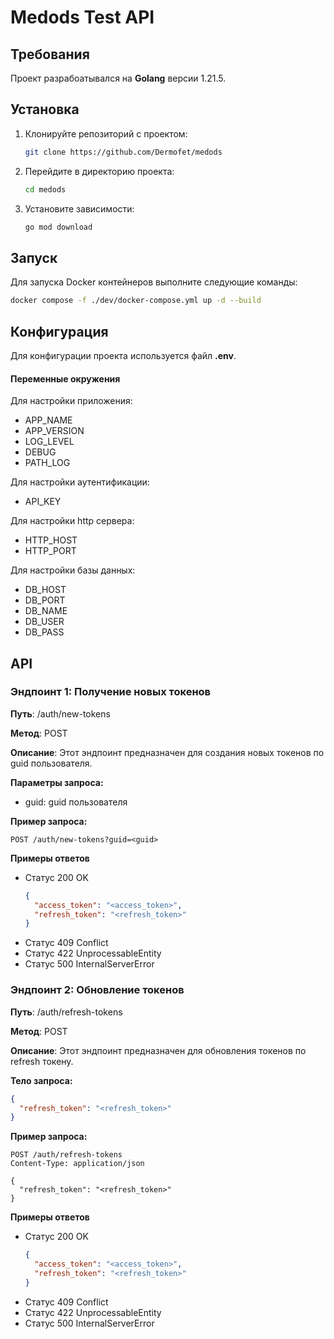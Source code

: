 # Medods Test API 

## Требования

Проект разрабоатывался на **Golang** версии 1.21.5.

## Установка

1. Клонируйте репозиторий с проектом:
   ```bash
   git clone https://github.com/Dermofet/medods
   ```
   
2. Перейдите в директорию проекта:
    ```bash
    cd medods
    ```
    
3. Установите зависимости:
    ```bash
    go mod download
    ```
    
## Запуск

Для запуска Docker контейнеров выполните следующие команды:

```bash
docker compose -f ./dev/docker-compose.yml up -d --build
```

## Конфигурация

Для конфигурации проекта используется файл **.env**.

#### Переменные окружения

Для настройки приложения:
- APP_NAME
- APP_VERSION
- LOG_LEVEL
- DEBUG
- PATH_LOG

Для настройки аутентификации:
- API_KEY

Для настройки http сервера:
- HTTP_HOST
- HTTP_PORT

Для настройки базы данных:
- DB_HOST
- DB_PORT
- DB_NAME
- DB_USER
- DB_PASS

## API

### Эндпоинт 1: Получение новых токенов

**Путь**: /auth/new-tokens

**Метод**: POST

**Описание**: Этот эндпоинт предназначен для создания новых токенов по guid пользователя.

**Параметры запроса:**
- guid: guid пользователя

**Пример запроса:**
```text
POST /auth/new-tokens?guid=<guid>
```

**Примеры ответов**
- Статус 200 OK
    ```json
    {
      "access_token": "<access_token>",
      "refresh_token": "<refresh_token>"
    }
    ```
- Статус 409 Conflict
- Статус 422 UnprocessableEntity
- Статус 500 InternalServerError

### Эндпоинт 2: Обновление токенов

**Путь**: /auth/refresh-tokens

**Метод**: POST

**Описание**: Этот эндпоинт предназначен для обновления токенов по refresh токену.

**Тело запроса:**
```json
{
  "refresh_token": "<refresh_token>"
}
```

**Пример запроса:**
```text
POST /auth/refresh-tokens
Content-Type: application/json

{
  "refresh_token": "<refresh_token>"
}
```

**Примеры ответов**
- Статус 200 OK
    ```json
    {
      "access_token": "<access_token>",
      "refresh_token": "<refresh_token>"
    }
    ```
- Статус 409 Conflict
- Статус 422 UnprocessableEntity
- Статус 500 InternalServerError
        
